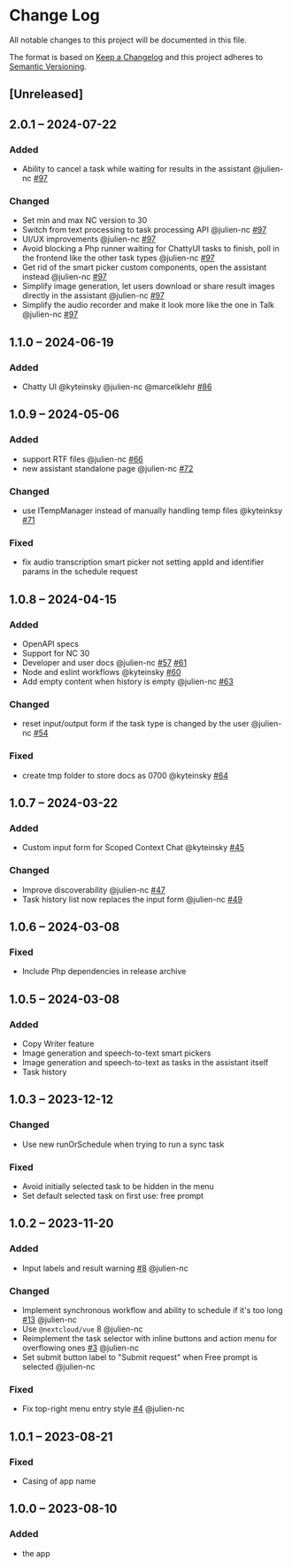 # Change Log
All notable changes to this project will be documented in this file.

The format is based on [Keep a Changelog](http://keepachangelog.com/)
and this project adheres to [Semantic Versioning](http://semver.org/).

## [Unreleased]

## 2.0.1 – 2024-07-22

### Added

- Ability to cancel a task while waiting for results in the assistant @julien-nc [#97](https://github.com/nextcloud/assistant/pull/97)

### Changed

- Set min and max NC version to 30
- Switch from text processing to task processing API @julien-nc [#97](https://github.com/nextcloud/assistant/pull/97)
- UI/UX improvements @julien-nc [#97](https://github.com/nextcloud/assistant/pull/97)
- Avoid blocking a Php runner waiting for ChattyUI tasks to finish, poll in the frontend like the other task types @julien-nc [#97](https://github.com/nextcloud/assistant/pull/97)
- Get rid of the smart picker custom components, open the assistant instead @julien-nc [#97](https://github.com/nextcloud/assistant/pull/97)
- Simplify image generation, let users download or share result images directly in the assistant @julien-nc [#97](https://github.com/nextcloud/assistant/pull/97)
- Simplify the audio recorder and make it look more like the one in Talk @julien-nc [#97](https://github.com/nextcloud/assistant/pull/97)

## 1.1.0 – 2024-06-19

### Added

- Chatty UI @kyteinsky @julien-nc @marcelklehr [#86](https://github.com/nextcloud/assistant/pull/86)


## 1.0.9 – 2024-05-06

### Added

- support RTF files @julien-nc [#66](https://github.com/nextcloud/assistant/pull/66)
- new assistant standalone page @julien-nc [#72](https://github.com/nextcloud/assistant/pull/72)

### Changed

- use ITempManager instead of manually handling temp files @kyteinksy [#71](https://github.com/nextcloud/assistant/pull/71)

### Fixed

- fix audio transcription smart picker not setting appId and identifier params in the schedule request

## 1.0.8 – 2024-04-15

### Added

- OpenAPI specs
- Support for NC 30
- Developer and user docs @julien-nc [#57](https://github.com/nextcloud/assistant/pull/57) [#61](https://github.com/nextcloud/assistant/pull/61)
- Node and eslint workflows @kyteinsky [#60](https://github.com/nextcloud/assistant/pull/60)
- Add empty content when history is empty @julien-nc [#63](https://github.com/nextcloud/assistant/pull/63)

### Changed

- reset input/output form if the task type is changed by the user @julien-nc [#54](https://github.com/nextcloud/assistant/pull/54)

### Fixed

- create tmp folder to store docs as 0700 @kyteinsky [#64](https://github.com/nextcloud/assistant/pull/64)

## 1.0.7 – 2024-03-22

### Added

- Custom input form for Scoped Context Chat @kyteinsky [#45](https://github.com/nextcloud/assistant/pull/45)

### Changed

- Improve discoverability @julien-nc [#47](https://github.com/nextcloud/assistant/pull/47)
- Task history list now replaces the input form @julien-nc [#49](https://github.com/nextcloud/assistant/pull/49)

## 1.0.6 – 2024-03-08

### Fixed

- Include Php dependencies in release archive

## 1.0.5 – 2024-03-08

### Added

- Copy Writer feature
- Image generation and speech-to-text smart pickers
- Image generation and speech-to-text as tasks in the assistant itself
- Task history

## 1.0.3 – 2023-12-12

### Changed

- Use new runOrSchedule when trying to run a sync task

### Fixed

- Avoid initially selected task to be hidden in the menu
- Set default selected task on first use: free prompt

## 1.0.2 – 2023-11-20

### Added

- Input labels and result warning [#8](https://github.com/nextcloud/assistant/pull/8) @julien-nc

### Changed

- Implement synchronous workflow and ability to schedule if it's too long [#13](https://github.com/nextcloud/assistant/pull/13) @julien-nc
- Use `@nextcloud/vue` 8 @julien-nc
- Reimplement the task selector with inline buttons and action menu for overflowing ones [#3](https://github.com/nextcloud/assistant/pull/3) @julien-nc
- Set submit button label to "Submit request" when Free prompt is selected @julien-nc

### Fixed

- Fix top-right menu entry style [#4](https://github.com/nextcloud/assistant/issues/4) @julien-nc

## 1.0.1 – 2023-08-21

### Fixed

- Casing of app name

## 1.0.0 – 2023-08-10
### Added
* the app
